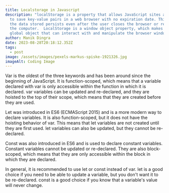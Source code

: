 ```yaml
---
title: Localstorage in Javascript
description: "localStorage is a property that allows JavaScript sites and apps
  to save key-value pairs in a web browser with no expiration date. This means
  the data stored persists even after the user closes the browser or restarts
  the computer.  LocalStorage is a window object property, which makes it a
  global object that can interact with and manipulate the browser window. "
author: Manik Dingra
date: 2023-08-28T20:18:12.352Z
tags:
  - post
image: /assets/images/pexels-markus-spiske-1921326.jpg
imageAlt: Coding Image
---
```

Var is the oldest of the three keywords and has been around since the beginning of JavaScript. It is function-scoped, which means that a variable declared with var is only accessible within the function in which it is declared. var variables can be updated and re-declared, and they are hoisted to the top of their scope, which means that they are created before they are used.

Let was introduced in ES6 (ECMAScript 2015) and is a more modern way to declare variables. It is also function-scoped, but it does not have the hoisting behavior of var. This means that let variables are not created until they are first used. let variables can also be updated, but they cannot be re-declared.


Const was also introduced in ES6 and is used to declare constant variables. Constant variables cannot be updated or re-declared. They are also block-scoped, which means that they are only accessible within the block in which they are declared.

In general, it is recommended to use let or const instead of var. let is a good choice if you need to be able to update a variable, but you don't want it to be re-declared. const is a good choice if you know that a variable's value will never change.
